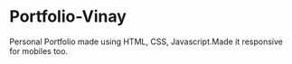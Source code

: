 # Portfolio-Vinay
Personal Portfolio made using HTML, CSS, Javascript.Made it responsive for mobiles too.
